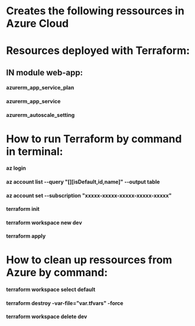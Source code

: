 # Creates the following ressources in Azure Cloud

# Resources deployed with Terraform:
## IN module web-app: 
#### azurerm_app_service_plan
#### azurerm_app_service
#### azurerm_autoscale_setting


# How to run Terraform by command in terminal:
#### az login
#### az account list --query "[][isDefault,id,name]" --output table
#### az account set --subscription "xxxxx-xxxxx-xxxxx-xxxxx-xxxxx"
#### terraform init
#### terraform workspace new dev
#### terraform apply

# How to clean up ressources from Azure by command:
#### terraform workspace select default
#### terraform destroy -var-file="var.tfvars" -force
#### terraform workspace delete dev